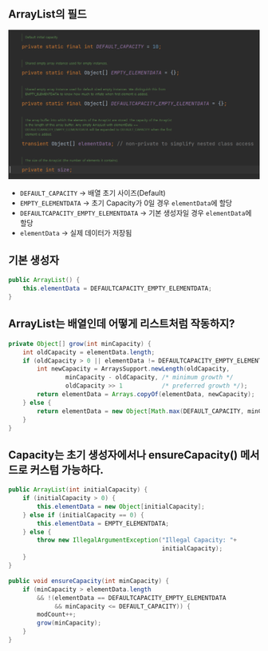 ## ArrayList의 필드

![Untitled](../images/Java%20ArrayList_1.png)

- `DEFAULT_CAPACITY` → 배열 초기 사이즈(Default)
- `EMPTY_ELEMENTDATA` → 초기 Capacity가 0일 경우 `elementData`에 할당
- `DEFAULTCAPACITY_EMPTY_ELEMENTDATA` → 기본 생성자일 경우 `elementData`에 할당
- `elementData` → 실제 데이터가 저장됨

## 기본 생성자

```java
public ArrayList() {
    this.elementData = DEFAULTCAPACITY_EMPTY_ELEMENTDATA;
}
```

## ArrayList는 배열인데 어떻게 리스트처럼 작동하지?

```java
private Object[] grow(int minCapacity) {
    int oldCapacity = elementData.length;
    if (oldCapacity > 0 || elementData != DEFAULTCAPACITY_EMPTY_ELEMENTDATA) {
        int newCapacity = ArraysSupport.newLength(oldCapacity,
                minCapacity - oldCapacity, /* minimum growth */
                oldCapacity >> 1           /* preferred growth */);
        return elementData = Arrays.copyOf(elementData, newCapacity);
    } else {
        return elementData = new Object[Math.max(DEFAULT_CAPACITY, minCapacity)];
    }
}
```

## Capacity는 초기 생성자에서나 ensureCapacity() 메서드로 커스텀 가능하다.

```java
public ArrayList(int initialCapacity) {
    if (initialCapacity > 0) {
        this.elementData = new Object[initialCapacity];
    } else if (initialCapacity == 0) {
        this.elementData = EMPTY_ELEMENTDATA;
    } else {
        throw new IllegalArgumentException("Illegal Capacity: "+
                                           initialCapacity);
    }
}
```

```java
public void ensureCapacity(int minCapacity) {
    if (minCapacity > elementData.length
        && !(elementData == DEFAULTCAPACITY_EMPTY_ELEMENTDATA
             && minCapacity <= DEFAULT_CAPACITY)) {
        modCount++;
        grow(minCapacity);
    }
}
```